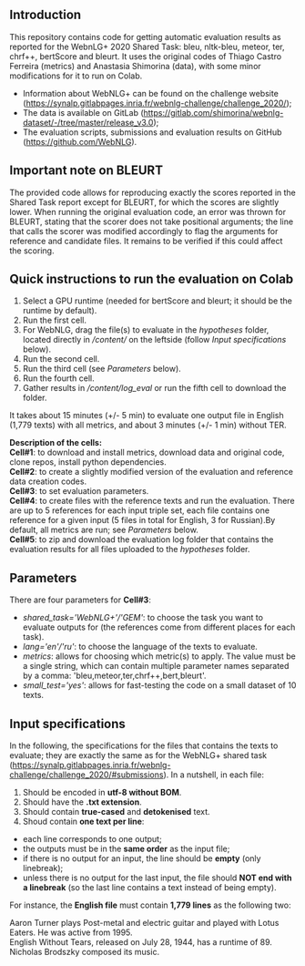 ## Introduction

This repository contains code for getting automatic evaluation results as reported for the WebnLG+ 2020 Shared Task: bleu, nltk-bleu, meteor, ter, chrf++, bertScore and bleurt. It uses the original codes of Thiago Castro Ferreira (metrics) and Anastasia Shimorina (data), with some minor modifications for it to run on Colab.

- Information about WebNLG+ can be found on the challenge website (https://synalp.gitlabpages.inria.fr/webnlg-challenge/challenge_2020/);
- The data is available on GitLab (https://gitlab.com/shimorina/webnlg-dataset/-/tree/master/release_v3.0);
- The evaluation scripts, submissions and evaluation results on GitHub (https://github.com/WebNLG).

## Important note on BLEURT
The provided code allows for reproducing exactly the scores reported in the Shared Task report except for BLEURT, for which the scores are slightly lower. When running the original evaluation code, an error was thrown for BLEURT, stating that the scorer does not take positional arguments; the line that calls the scorer was modified accordingly to flag the arguments for reference and candidate files. It remains to be verified if this could affect the scoring.

## Quick instructions to run the evaluation on Colab
1. Select a GPU runtime (needed for bertScore and bleurt; it should be the runtime by default).
2. Run the first cell.
3. For WebNLG, drag the file(s) to evaluate in the *hypotheses* folder, located directly in */content/* on the leftside (follow *Input specifications* below).
4. Run the second cell.
5. Run the third cell (see *Parameters* below).
6. Run the fourth cell.
7. Gather results in */content/log_eval* or run the fifth cell to download the folder.

It takes about 15 minutes (+/- 5 min) to evaluate one output file in English (1,779 texts) with all metrics, and about 3 minutes (+/- 1 min) without TER.

**Description of the cells:**<br>
**Cell#1**: to download and install metrics, download data and original code, clone repos, install python dependencies.<br>
**Cell#2**: to create a slightly modified version of the evaluation and reference data creation codes.<br>
**Cell#3**: to set evaluation parameters.<br>
**Cell#4**: to create files with the reference texts and run the evaluation. There are up to 5 references for each input triple set, each file contains one reference for a given input (5 files in total for English, 3 for Russian).By default, all metrics are run; see *Parameters* below.<br>
**Cell#5**: to zip and download the evaluation log folder that contains the evaluation results for all files uploaded to the *hypotheses* folder.

## Parameters

There are four parameters for **Cell#3**:
- *shared_task='WebNLG+'/'GEM'*: to choose the task you want to evaluate outputs for (the references come from different places for each task).
- *lang='en'/'ru'*: to choose the language of the texts to evaluate.
- *metrics*: allows for choosing which metric(s) to apply. The value must be a single string, which can contain multiple parameter names separated by a comma: 'bleu,meteor,ter,chrf++,bert,bleurt'.
- *small_test='yes'*: allows for fast-testing the code on a small dataset of 10 texts.

## Input specifications

In the following, the specifications for the files that contains the texts to evaluate; they are exactly the same as for the WebNLG+ shared task (https://synalp.gitlabpages.inria.fr/webnlg-challenge/challenge_2020/#submissions). In a nutshell, in each file:

1. Should be encoded in **utf-8 without BOM**.
2. Should have the **.txt extension**.
3. Should contain **true-cased** and **detokenised** text.
4. Shoud contain **one text per line**:
  - each line corresponds to one output;
  - the outputs must be in the **same order** as the input file;
  - if there is no output for an input, the line should be **empty** (only linebreak);
  - unless there is no output for the last input, the file should **NOT end with a linebreak** (so the last line contains a text instead of being empty).


For instance, the **English file** must contain **1,779 lines** as the following two:

Aaron Turner plays Post-metal and electric guitar and played with Lotus Eaters. He was active from 1995.<br>
English Without Tears, released on July 28, 1944, has a runtime of 89. Nicholas Brodszky composed its music.
